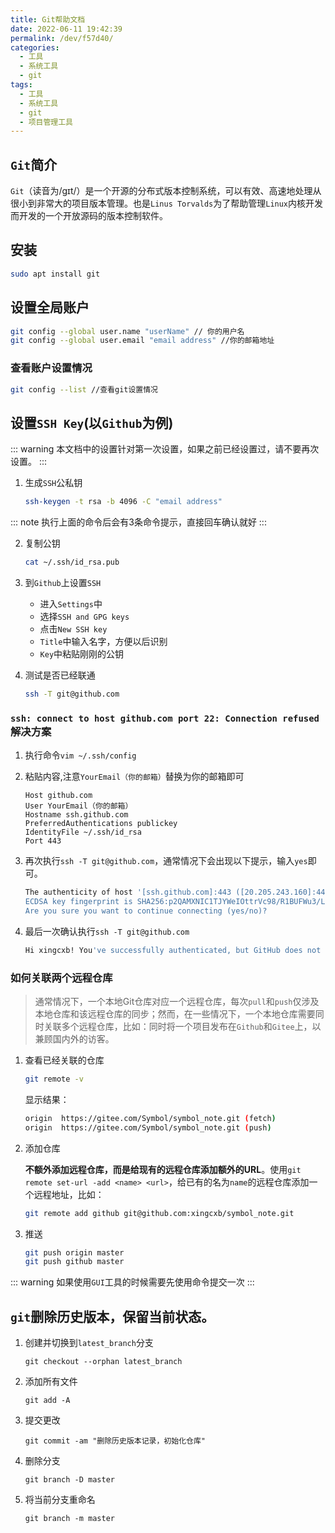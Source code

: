 ```yaml
---
title: Git帮助文档
date: 2022-06-11 19:42:39
permalink: /dev/f57d40/
categories:
  - 工具
  - 系统工具
  - git
tags:
  - 工具
  - 系统工具
  - git
  - 项目管理工具
---
```


## `Git`简介

`Git`（读音为/gɪt/）是一个开源的分布式版本控制系统，可以有效、高速地处理从很小到非常大的项目版本管理。也是`Linus Torvalds`为了帮助管理`Linux`内核开发而开发的一个开放源码的版本控制软件。

<!-- more -->

<InArticleAdsense
    data-ad-client="ca-pub-1725717718088510"
    data-ad-slot="7426219401">
</InArticleAdsense>

## 安装

``` bash
sudo apt install git
```

## 设置全局账户

``` bash
git config --global user.name "userName" // 你的用户名
git config --global user.email "email address" //你的邮箱地址
```

### 查看账户设置情况

``` bash
git config --list //查看git设置情况
```

## 设置`SSH Key`(以`Github`为例)

::: warning
本文档中的设置针对第一次设置，如果之前已经设置过，请不要再次设置。
:::

1. 生成`SSH`公私钥

    ``` bash
    ssh-keygen -t rsa -b 4096 -C "email address"
    ```

::: note
执行上面的命令后会有3条命令提示，直接回车确认就好
:::

2. 复制公钥

    ``` bash
    cat ~/.ssh/id_rsa.pub
    ```

3. 到`Github`上设置`SSH`
  
    - 进入`Settings`中
    - 选择`SSH and GPG keys`
    - 点击`New SSH key`
    - `Title`中输入名字，方便以后识别
    - `Key`中粘贴刚刚的公钥

4. 测试是否已经联通

    ``` bash
    ssh -T git@github.com
    ```

### `ssh: connect to host github.com port 22: Connection refused`解决方案

1. 执行命令`vim ~/.ssh/config`

2. 粘贴内容,注意`YourEmail（你的邮箱）`替换为你的邮箱即可
    ```
    Host github.com
    User YourEmail（你的邮箱）
    Hostname ssh.github.com
    PreferredAuthentications publickey
    IdentityFile ~/.ssh/id_rsa
    Port 443
    ```

3. 再次执行`ssh -T git@github.com`，通常情况下会出现以下提示，输入`yes`即可。

    ``` bash
    The authenticity of host '[ssh.github.com]:443 ([20.205.243.160]:443)' can't be established.
    ECDSA key fingerprint is SHA256:p2QAMXNIC1TJYWeIOttrVc98/R1BUFWu3/LiyKgUfQM.
    Are you sure you want to continue connecting (yes/no)?
    ```

4. 最后一次确认执行`ssh -T git@github.com`

    ``` bash
    Hi xingcxb! You've successfully authenticated, but GitHub does not provide shell access.
    ```

### 如何关联两个远程仓库

> 通常情况下，一个本地Git仓库对应一个远程仓库，每次`pull`和`push`仅涉及本地仓库和该远程仓库的同步；然而，在一些情况下，一个本地仓库需要同时关联多个远程仓库，比如：同时将一个项目发布在`Github`和`Gitee`上，以兼顾国内外的访客。

1. 查看已经关联的仓库

    ``` bash
    git remote -v
    ```

    显示结果：

    ``` bash
    origin	https://gitee.com/Symbol/symbol_note.git (fetch)
    origin	https://gitee.com/Symbol/symbol_note.git (push)
    ```

2. 添加仓库

    **不额外添加远程仓库，而是给现有的远程仓库添加额外的URL**。使用`git remote set-url -add <name> <url>`，给已有的名为`name`的远程仓库添加一个远程地址，比如：
    ``` bash
    git remote add github git@github.com:xingcxb/symbol_note.git
    ```

3. 推送

    ``` bash
    git push origin master
    git push github master
    ```

::: warning
如果使用`GUI`工具的时候需要先使用命令提交一次
:::

## `git`删除历史版本，保留当前状态。

1. 创建并切换到`latest_branch`分支

    ``` shell
    git checkout --orphan latest_branch
    ```

2. 添加所有文件

    ``` shell
    git add -A
    ```

3. 提交更改

    ``` shell
    git commit -am "删除历史版本记录，初始化仓库"
    ```

4. 删除分支

    ``` shell
    git branch -D master
    ```

5. 将当前分支重命名

    ``` shell
    git branch -m master
    ```